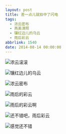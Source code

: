 ```yaml
---
layout: post
title: 差一点儿就拍中了闪电
tags:
  - 浓云密布
  - 燕美清照
  - 镶红边儿的乌云
  - 雨后彩云
abbrlink: 1540
date: 2014-08-14 00:00:00
---
```


<!-- build time:Sat Jun 23 2018 12:05:16 GMT+0800 (中国标准时间) -->

![浓云滚滚](http://ww1.sinaimg.cn/large/4eed32f2jw1ejcfji2mguj21kw0w0dno.jpg "浓云滚滚")

![镶红边儿的乌云](http://ww3.sinaimg.cn/large/4eed32f2jw1ejcfjnslxsj21kw0w0wm0.jpg "镶红边儿的乌云")

![浓云密布](http://ww1.sinaimg.cn/large/4eed32f2jw1ejcfjsgf6oj21kw0w0dly.jpg "浓云密布")

![雨后的彩云](http://ww4.sinaimg.cn/large/4eed32f2jw1ejcfjy81hkj21kw0w0ahp.jpg "雨后的彩云")

![雨后的彩云啊](http://ww2.sinaimg.cn/large/4eed32f2jw1ejcfk3mcjnj21kw0w0jy0.jpg "雨后的彩云啊")

![还不错吧，雨后彩云](http://ww3.sinaimg.cn/large/4eed32f2jw1ejcfk9xop8j21kw0w0tfc.jpg "还不错吧，雨后彩云")

![感觉还不错](http://ww2.sinaimg.cn/large/4eed32f2jw1ejcfkejlo4j21kw0w07ay.jpg "感觉还不错")
<!-- rebuild by neat -->